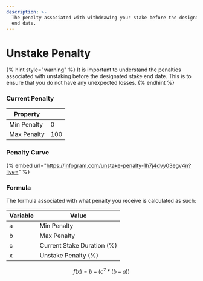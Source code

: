 ```yaml
---
description: >-
  The penalty associated with withdrawing your stake before the designated stake
  end date.
---
```


# Unstake Penalty

{% hint style="warning" %}
It is important to understand the penalties associated with unstaking before the designated stake end date. This is to ensure that you do not have any unexpected losses.
{% endhint %}

### Current Penalty

| Property    |     |
| ----------- | --- |
| Min Penalty | 0   |
| Max Penalty | 100 |

### Penalty Curve

{% embed url="https://infogram.com/unstake-penalty-1h7j4dvy03egv4n?live=" %}

### Formula

The formula associated with what penalty you receive is calculated as such:

| Variable | Value                      |
| -------- | -------------------------- |
| a        | Min Penalty                |
| b        | Max Penalty                |
| c        | Current Stake Duration (%) |
| x        | Unstake Penalty (%)        |

$$
f(x) = b - (c^2 * (b - a))
$$


